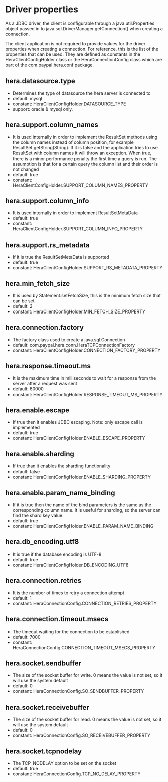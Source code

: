 # Driver properties

As a JDBC driver, the client is configurable through a java.util.Properties object passed in to java.sql.DriverManager.getConnection() when creating a connection.

The client application is not required to provide values for the driver properties when creating a connection. For reference, this is the list of the properties that can be used. They are defined as constants in the HeraClientConfigHolder class or the HeraConnectionConfig class which are part of the com.paypal.hera.conf package.

## hera.datasource.type
+ Determines the type of datasource the hera server is connected to
+ default: mysql
+ constant: HeraClientConfigHolder.DATASOURCE_TYPE
+ support: oracle & mysql only.

## hera.support.column_names
+ It is used internally in order to implement the ResultSet methods using the column names instead of column position, for example ResultSet.getString(String). If it is false and the application tries to use ResultSet with column names it will throw an exception. When true, there is a minor performance penalty the first time a query is run. The assumption is that for a certain query the column list and their order is not changed
+ default: true
+ constant: HeraClientConfigHolder.SUPPORT_COLUMN_NAMES_PROPERTY

## hera.support.column_info
+ It is used internally in order to implement ResultSetMetaData
+ default: true
+ constant: HeraClientConfigHolder.SUPPORT_COLUMN_INFO_PROPERTY

## hera.support.rs_metadata
+ If it is true the ResultSetMetaData is supported
+ default: true
+ constant: HeraClientConfigHolder.SUPPORT_RS_METADATA_PROPERTY

## hera.min_fetch_size
+ It is used by Statement.setFetchSize, this is the minimum fetch size that can be set
+ default: 2
+ constant: HeraClientConfigHolder.MIN_FETCH_SIZE_PROPERTY

## hera.connection.factory
+ The factory class used to create a java.sql.Connection
+ default: com.paypal.hera.conn.HeraTCPConnectionFactory
+ constant: HeraClientConfigHolder.CONNECTION_FACTORY_PROPERTY

## hera.response.timeout.ms
+ It is the maximum time in milliseconds to wait for a response from the server after a request was sent
+ default: 60000
+ constant: HeraClientConfigHolder.RESPONSE_TIMEOUT_MS_PROPERTY

## hera.enable.escape
+ If true then it enables JDBC escaping. Note: only escape call is implemented
+ default: true
+ constant: HeraClientConfigHolder.ENABLE_ESCAPE_PROPERTY

## hera.enable.sharding
+ If true than it enables the sharding functionality
+ default: false
+ constant: HeraClientConfigHolder.ENABLE_SHARDING_PROPERTY

## hera.enable.param_name_binding
+ If it is true then the name of the bind parameters is the same as the corresponding column name. It is useful for sharding, so the server can find the shard key value.
+ default: true
+ constant: HeraClientConfigHolder.ENABLE_PARAM_NAME_BINDING

## hera.db_encoding.utf8
+ It is true if the database encoding is UTF-8
+ default: true
+ constant: HeraClientConfigHolder.DB_ENCODING_UTF8

## hera.connection.retries
+ It is the number of times to retry a connection attempt
+ default: 1
+ constant: HeraConnectionConfig.CONNECTION_RETRIES_PROPERTY

## hera.connection.timeout.msecs
+ The timeout waiting for the connection to be established
+ default: 7000
+ constant: HeraConnectionConfig.CONNECTION_TIMEOUT_MSECS_PROPERTY

## hera.socket.sendbuffer
+ The size of the socket buffer for write. 0 means the value is not set, so it will use the system default
+ default: 0
+ constant: HeraConnectionConfig.SO_SENDBUFFER_PROPERTY

## hera.socket.receivebuffer
+ The size of the socket buffer for read. 0 means the value is not set, so it will use the system default
+ default: 0
+ constant: HeraConnectionConfig.SO_RECEIVEBUFFER_PROPERTY

## hera.socket.tcpnodelay
+ The TCP_NODELAY option to be set on the socket
+ default: true
+ constant: HeraConnectionConfig.TCP_NO_DELAY_PROPERTY
